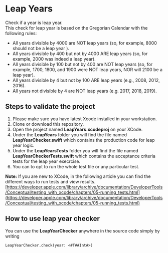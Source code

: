 # Leap Years

Check if a year is leap year.  
This check for leap year is based on the Gregorian Calendar with the following rules:

* All years divisible by 4000 are NOT leap years (so, for example, 8000 should not be a leap year ).
* All years divisible by 400 but not by 4000 ARE leap years (so, for example, 2000 was indeed a leap year).
* All years divisible by 100 but not by 400 are NOT leap years (so, for example, 1700, 1800, and 1900 were NOT leap years, NOR will 2100 be a leap year).
* All years divisible by 4 but not by 100 ARE leap years (e.g., 2008, 2012, 2016).
* All years not divisible by 4 are NOT leap years (e.g. 2017, 2018, 2019).


## Steps to validate the project
1. Please make sure you have latest Xcode installed in your workstation.
2. Clone or download this repository. 
3. Open the project named **LeapYears.xcodeproj** on your XCode.
4. Under the **LeapYears** folder you will find the file named **LeapYearChecker.swift** which contains the production code for leap year logic.
5. Under the **LeapYearsTests** folder you will find the file named **LeapYearCheckerTests.swift** which contains the acceptance criteria tests for the leap year execrcise.
6. You can to opt to run the whole test file or any particular test.

**Note:** If you are new to XCode, in the following article you can find the different ways to run tests and view results.  
[https://developer.apple.com/library/archive/documentation/DeveloperTools/Conceptual/testing_with_xcode/chapters/05-running_tests.html](https://developer.apple.com/library/archive/documentation/DeveloperTools/Conceptual/testing_with_xcode/chapters/05-running_tests.html)


## How to use leap year checker

You can use the **LeapYearChecker** anywhere in the source code simply by writing

`LeapYearChecker.check(year: <#T##Int#>)`
